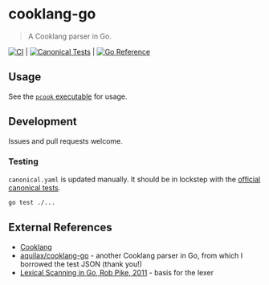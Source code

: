 # cooklang-go
> A Cooklang parser in Go. 

[![CI](https://github.com/justintout/cooklang-go/actions/workflows/workflow.yaml/badge.svg)](https://github.com/justintout/cooklang-go/actions/workflows/workflow.yaml) | [![Canonical Tests](https://github.com/justintout/cooklang-go/actions/workflows/canonical.yaml/badge.svg)](https://github.com/justintout/cooklang-go/actions/workflows/canonical.yaml) | [![Go Reference](https://pkg.go.dev/badge/github.com/justintout/cooklang-go.svg)](https://pkg.go.dev/github.com/justintout/cooklang-go)

## Usage

See the [`pcook` executable](./cmd/pcook/) for usage.

## Development

Issues and pull requests welcome. 

### Testing

`canonical.yaml` is updated manually. It should be in lockstep with the [official canonical tests](https://github.com/cooklang/spec/tree/main/tests).

```bash
go test ./...
```

## External References

- [Cooklang](https://cooklang.org/)
- [aquilax/cooklang-go](https://github.com/aquilax/cooklang-go) - another Cooklang parser in Go, from which I borrowed the test JSON (thank you!)
- [Lexical Scanning in Go, Rob Pike, 2011](https://talks.golang.org/2011/lex.slide#1) - basis for the lexer